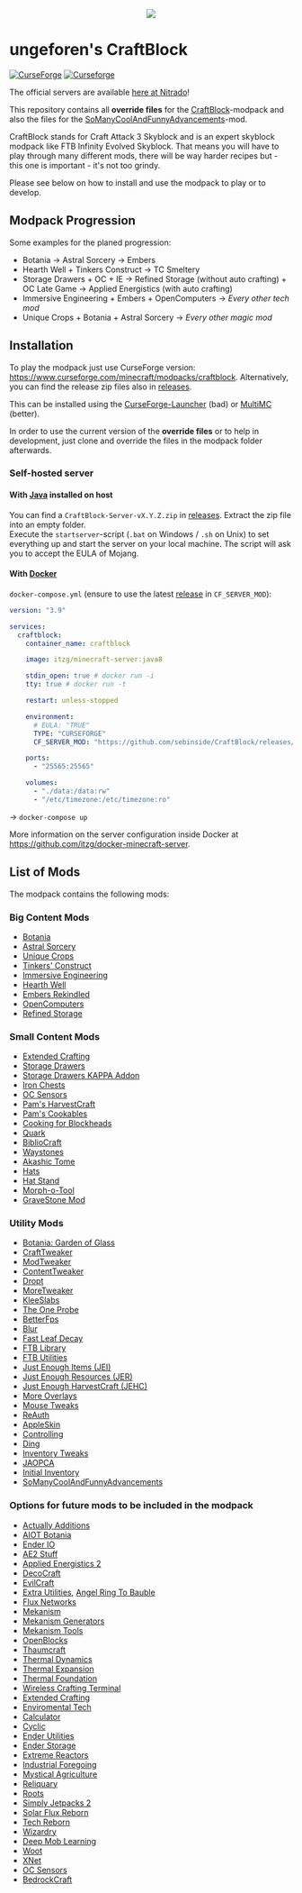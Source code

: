 <p align="center">
  <img src = "CB250.png"/>
</p>


# ungeforen's CraftBlock

[![CurseForge](http://cf.way2muchnoise.eu/full_491420_downloads.svg)](https://www.curseforge.com/minecraft/modpacks/craftblock)
[![Curseforge](http://cf.way2muchnoise.eu/versions/Game%20Version_491420_latest.svg)](https://www.curseforge.com/minecraft/modpacks/craftblock)

The official servers are available [here at Nitrado](https://702.yt/nitradocraftblock)!

This repository contains all **override files** for the [CraftBlock](https://www.curseforge.com/minecraft/modpacks/craftblock)-modpack and also the files for the [SoManyCoolAndFunnyAdvancements](https://www.curseforge.com/minecraft/mc-mods/somanycoolandfunnyadvancements)-mod.

CraftBlock stands for Craft Attack 3 Skyblock and is an expert skyblock modpack like FTB Infinity Evolved Skyblock. That means you will have to play through many different mods, there will be way harder recipes but - this one is important - it's not too grindy.

Please see below on how to install and use the modpack to play or to develop.

## Modpack Progression

Some examples for the planed progression:

- Botania -> Astral Sorcery -> Embers
- Hearth Well + Tinkers Construct -> TC Smeltery
- Storage Drawers + OC + IE -> Refined Storage (without auto crafting) + OC Late Game -> Applied Energistics (with auto crafting)
- Immersive Engineering + Embers + OpenComputers -> _Every other tech mod_
- Unique Crops + Botania + Astral Sorcery -> _Every other magic mod_

## Installation

To play the modpack just use CurseForge version: <https://www.curseforge.com/minecraft/modpacks/craftblock>. Alternatively, you can find the release zip files also in [releases](https://github.com/sebinside/CraftBlock/releases).

This can be installed using the [CurseForge-Launcher](https://download.curseforge.com/) (bad) or [MultiMC](https://multimc.org/) (better).

In order to use the current version of the **override files** or to help in development, just clone and override the files in the modpack folder afterwards.

### Self-hosted server

#### With [Java](https://java.com) installed on host

You can find a `CraftBlock-Server-vX.Y.Z.zip` in [releases](https://github.com/sebinside/CraftBlock/releases). Extract the zip file into an empty folder.\
Execute the `startserver`-script (`.bat` on Windows / `.sh` on Unix) to set everything up and start the server on your local machine. The script will ask you to accept the EULA of Mojang.

#### With [Docker](https://docker.com)

`docker-compose.yml` (ensure to use the latest [release](https://github.com/sebinside/CraftBlock/releases) in `CF_SERVER_MOD`):

```yml
version: "3.9"

services:
  craftblock:
    container_name: craftblock

    image: itzg/minecraft-server:java8

    stdin_open: true # docker run -i
    tty: true # docker run -t

    restart: unless-stopped

    environment:
      # EULA: "TRUE"
      TYPE: "CURSEFORGE"
      CF_SERVER_MOD: "https://github.com/sebinside/CraftBlock/releases/download/v1.6.1/CraftBlock-Server-v1.6.1.zip"

    ports:
      - "25565:25565"

    volumes:
      - "./data:/data:rw"
      - "/etc/timezone:/etc/timezone:ro"
```

→ `docker-compose up`

More information on the server configuration inside Docker at <https://github.com/itzg/docker-minecraft-server>.

## List of Mods

The modpack contains the following mods:

### Big Content Mods

- [Botania](https://www.curseforge.com/minecraft/mc-mods/botania)
- [Astral Sorcery](https://www.curseforge.com/minecraft/mc-mods/astral-sorcery)
- [Unique Crops](https://www.curseforge.com/minecraft/mc-mods/unique-crops)
- [Tinkers' Construct](https://www.curseforge.com/minecraft/mc-mods/tinkers-construct)
- [Immersive Engineering](https://www.curseforge.com/minecraft/mc-mods/immersive-engineering)
- [Hearth Well](https://www.curseforge.com/minecraft/mc-mods/hearth-well)
- [Embers Rekindled](https://www.curseforge.com/minecraft/mc-mods/embers-rekindled)
- [OpenComputers](https://www.curseforge.com/minecraft/mc-mods/opencomputers)
- [Refined Storage](https://www.curseforge.com/minecraft/mc-mods/refined-storage)

### Small Content Mods

- [Extended Crafting](https://www.curseforge.com/minecraft/mc-mods/extended-crafting)
- [Storage Drawers](https://www.curseforge.com/minecraft/mc-mods/storage-drawers)
- [Storage Drawers KAPPA Addon](https://www.curseforge.com/minecraft/mc-mods/storagedrawerskappa)
- [Iron Chests](https://www.curseforge.com/minecraft/mc-mods/iron-chests)
- [OC Sensors](https://www.curseforge.com/minecraft/mc-mods/oc-sensors)
- [Pam's HarvestCraft](https://www.curseforge.com/minecraft/mc-mods/pams-harvestcraft)
- [Pam's Cookables](https://www.curseforge.com/minecraft/mc-mods/pams-cookables)
- [Cooking for Blockheads](https://www.curseforge.com/minecraft/mc-mods/cooking-for-blockheads)
- [Quark](https://www.curseforge.com/minecraft/mc-mods/quark)
- [BiblioCraft](https://www.curseforge.com/minecraft/mc-mods/bibliocraft)
- [Waystones](https://www.curseforge.com/minecraft/mc-mods/waystones)
- [Akashic Tome](https://www.curseforge.com/minecraft/mc-mods/akashic-tome)
- [Hats](https://www.curseforge.com/minecraft/mc-mods/hats)
- [Hat Stand](https://www.curseforge.com/minecraft/mc-mods/hat-stand)
- [Morph-o-Tool](https://www.curseforge.com/minecraft/mc-mods/morph-o-tool)
- [GraveStone Mod](https://www.curseforge.com/minecraft/mc-mods/gravestone-mod)

### Utility Mods

- [Botania: Garden of Glass](https://www.curseforge.com/minecraft/mc-mods/botania-garden-of-glass)
- [CraftTweaker](https://www.curseforge.com/minecraft/mc-mods/crafttweaker)
- [ModTweaker](https://www.curseforge.com/minecraft/mc-mods/modtweaker)
- [ContentTweaker](https://www.curseforge.com/minecraft/mc-mods/contenttweaker)
- [Dropt](https://www.curseforge.com/minecraft/mc-mods/dropt)
- [MoreTweaker](https://www.curseforge.com/minecraft/mc-mods/moretweaker)
- [KleeSlabs](https://www.curseforge.com/minecraft/mc-mods/kleeslabs)
- [The One Probe](https://www.curseforge.com/minecraft/mc-mods/the-one-probe)
- [BetterFps](https://www.curseforge.com/minecraft/mc-mods/betterfps)
- [Blur](https://www.curseforge.com/minecraft/mc-mods/blur)
- [Fast Leaf Decay](https://www.curseforge.com/minecraft/mc-mods/fast-leaf-decay)
- [FTB Library](https://www.curseforge.com/minecraft/mc-mods/ftb-library)
- [FTB Utilities](https://www.curseforge.com/minecraft/mc-mods/ftb-utilities)
- [Just Enough Items (JEI)](https://www.curseforge.com/minecraft/mc-mods/jei)
- [Just Enough Resources (JER)](https://www.curseforge.com/minecraft/mc-mods/just-enough-resources-jer)
- [Just Enough HarvestCraft (JEHC)](https://www.curseforge.com/minecraft/mc-mods/just-enough-harvestcraft)
- [More Overlays](https://www.curseforge.com/minecraft/mc-mods/more-overlays)
- [Mouse Tweaks](https://www.curseforge.com/minecraft/mc-mods/mouse-tweaks)
- [ReAuth](https://www.curseforge.com/minecraft/mc-mods/reauth)
- [AppleSkin](https://www.curseforge.com/minecraft/mc-mods/appleskin)
- [Controlling](https://www.curseforge.com/minecraft/mc-mods/controlling)
- [Ding](https://www.curseforge.com/minecraft/mc-mods/ding)
- [Inventory Tweaks](https://www.curseforge.com/minecraft/mc-mods/inventory-tweaks)
- [JAOPCA](https://www.curseforge.com/minecraft/mc-mods/jaopca)
- [Initial Inventory](https://www.curseforge.com/minecraft/mc-mods/initial-inventory)
- [SoManyCoolAndFunnyAdvancements](https://www.curseforge.com/minecraft/mc-mods/somanycoolandfunnyadvancements)

### Options for future mods to be included in the modpack

- [Actually Additions](https://www.curseforge.com/minecraft/mc-mods/actually-additions)
- [AIOT Botania](https://www.curseforge.com/minecraft/mc-mods/aiot-botania)
- [Ender IO](https://www.curseforge.com/minecraft/mc-mods/ender-io)
- [AE2 Stuff](https://www.curseforge.com/minecraft/mc-mods/ae2-stuff)
- [Applied Energistics 2](https://www.curseforge.com/minecraft/mc-mods/applied-energistics-2)
- [DecoCraft](https://www.curseforge.com/minecraft/mc-mods/decocraft)
- [EvilCraft](https://www.curseforge.com/minecraft/mc-mods/evilcraft)
- [Extra Utilities](https://www.curseforge.com/minecraft/mc-mods/extra-utilities), [Angel Ring To Bauble](https://www.curseforge.com/minecraft/mc-mods/angel-ring-to-bauble)
- [Flux Networks](https://www.curseforge.com/minecraft/mc-mods/flux-networks)
- [Mekanism](https://www.curseforge.com/minecraft/mc-mods/mekanism)
- [Mekanism Generators](https://www.curseforge.com/minecraft/mc-mods/mekanism-generators)
- [Mekanism Tools](https://www.curseforge.com/minecraft/mc-mods/mekanism-tools)
- [OpenBlocks](https://www.curseforge.com/minecraft/mc-mods/openblocks)
- [Thaumcraft](https://www.curseforge.com/minecraft/mc-mods/thaumcraft)
- [Thermal Dynamics](https://www.curseforge.com/minecraft/mc-mods/thermal-dynamics)
- [Thermal Expansion](https://www.curseforge.com/minecraft/mc-mods/thermal-expansion)
- [Thermal Foundation](https://www.curseforge.com/minecraft/mc-mods/thermal-foundation)
- [Wireless Crafting Terminal](https://www.curseforge.com/minecraft/mc-mods/wireless-crafting-terminal)
- [Extended Crafting](https://www.curseforge.com/minecraft/mc-mods/extended-crafting)
- [Enviromental Tech](https://www.curseforge.com/minecraft/mc-mods/environmental-tech)
- [Calculator](https://www.curseforge.com/minecraft/mc-mods/calculator)
- [Cyclic](https://www.curseforge.com/minecraft/mc-mods/cyclic)
- [Ender Utilities](https://www.curseforge.com/minecraft/mc-mods/ender-utilities)
- [Ender Storage](https://www.curseforge.com/minecraft/mc-mods/ender-storage-1-8)
- [Extreme Reactors](https://www.curseforge.com/minecraft/mc-mods/extreme-reactors)
- [Industrial Foregoing](https://www.curseforge.com/minecraft/mc-mods/industrial-foregoing)
- [Mystical Agriculture](https://www.curseforge.com/minecraft/mc-mods/mystical-agriculture)
- [Reliquary](https://www.curseforge.com/minecraft/mc-mods/reliquary-v1-3)
- [Roots](https://www.curseforge.com/minecraft/mc-mods/roots)
- [Simply Jetpacks 2](https://www.curseforge.com/minecraft/mc-mods/simply-jetpacks-2)
- [Solar Flux Reborn](https://www.curseforge.com/minecraft/mc-mods/solar-flux-reborn)
- [Tech Reborn](https://www.curseforge.com/minecraft/mc-mods/techreborn)
- [Wizardry](https://www.curseforge.com/minecraft/mc-mods/wizardry-mod)
- [Deep Mob Learning](https://www.curseforge.com/minecraft/mc-mods/deep-mob-learning)
- [Woot](https://www.curseforge.com/minecraft/mc-mods/woot)
- [XNet](https://www.curseforge.com/minecraft/mc-mods/xnet)
- [OC Sensors](https://www.curseforge.com/minecraft/mc-mods/oc-sensors)
- [BedrockCraft](https://www.curseforge.com/minecraft/mc-mods/bedrockcraft)
